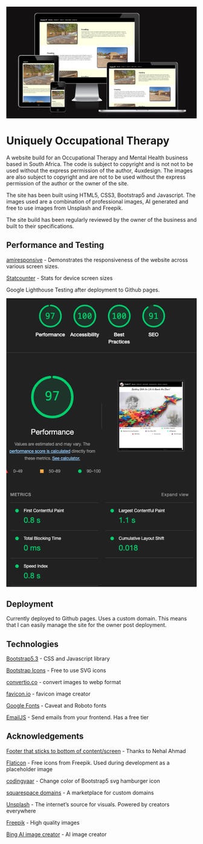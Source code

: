 ![](static/img/amiresponsive.png)

# Uniquely Occupational Therapy

A website build for an Occupational Therapy and Mental Health business based in South Africa. The code is subject to copyright and is not not to be used without the express permission of the author, 4uxdesign. The images are also subject to copyright and are
not to be used without the express permission of the author or the owner of the site.

The site has been built using HTML5, CSS3, Bootstrap5 and Javascript. The images used
are a combination of professional images, AI generated and free to use images from Unsplash and Freepik.

The site build has been regularly reviewed by the owner of the business and built to their specifications. 

## Performance and Testing

[amiresponsive](https://ui.dev/amiresponsive?url=https://thespamster.github.io/occupational_therapy/) - Demonstrates the responsiveness of the website across various screen sizes.

[Statcounter](https://statcounter.com/) - Stats for device screen sizes

Google Lighthouse Testing after deployment to Github pages.

![](static/img/glighthouse_screenshot0924.png)

## Deployment

Currently deployed to Github pages. Uses a custom domain. This means that 
I can easily manage the site for the owner post deployment.

## Technologies

[Bootstrap5.3](https://getbootstrap.com/) - CSS and Javascript library

[Bootstrap Icons](https://icons.getbootstrap.com/) - Free to use SVG icons

[convertio.co](https://convertio.co/) - convert images to webp format

[favicon.io](https://favicon.io/) - favicon image creator

[Google Fonts](https://fonts.google.com/) - Caveat and Roboto fonts

[EmailJS](https://www.emailjs.com/) - Send emails from your frontend. Has a free tier

## Acknowledgements

[Footer that sticks to bottom of content/screen](https://dev.to/nehalahmadkhan/how-to-make-footer-stick-to-bottom-of-web-page-3i14) - Thanks to Nehal Ahmad

[Flaticon](https://www.flaticon.com/) - Free icons from Freepik. Used during development as a placeholder image

[codingyaar](https://codingyaar.com/shorts/bootstrap-navbar-toggler-color-change/) - Change color of Bootstrap5 svg hamburger icon

[squarespace domains](https://domains.squarespace.com/) - A marketplace for custom
domains

[Unsplash](https://unsplash.com/) - The internet’s source for visuals. Powered by creators everywhere

[Freepik](https://www.freepik.com/) - High quality images

[Bing AI image creator](https://www.bing.com/images/create) - AI image creator